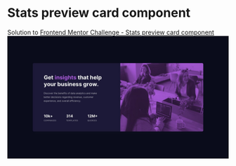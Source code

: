 # Stats preview card component

Solution to [Frontend Mentor Challenge - Stats preview card component](https://www.frontendmentor.io/challenges/stats-preview-card-component-8JqbgoU62)
![page screenshot](design/desktop-design.jpg)
